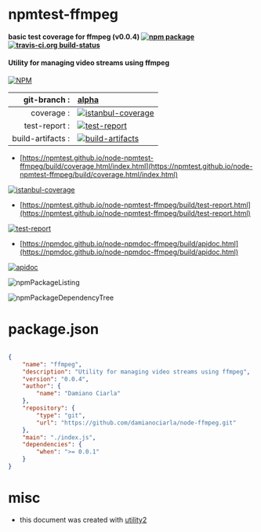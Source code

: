 # npmtest-ffmpeg

#### basic test coverage for  ffmpeg (v0.0.4)  [![npm package](https://img.shields.io/npm/v/npmtest-ffmpeg.svg?style=flat-square)](https://www.npmjs.org/package/npmtest-ffmpeg) [![travis-ci.org build-status](https://api.travis-ci.org/npmtest/node-npmtest-ffmpeg.svg)](https://travis-ci.org/npmtest/node-npmtest-ffmpeg)

#### Utility for managing video streams using ffmpeg

[![NPM](https://nodei.co/npm/ffmpeg.png?downloads=true&downloadRank=true&stars=true)](https://www.npmjs.com/package/ffmpeg)

| git-branch : | [alpha](https://github.com/npmtest/node-npmtest-ffmpeg/tree/alpha)|
|--:|:--|
| coverage : | [![istanbul-coverage](https://npmtest.github.io/node-npmtest-ffmpeg/build/coverage.badge.svg)](https://npmtest.github.io/node-npmtest-ffmpeg/build/coverage.html/index.html)|
| test-report : | [![test-report](https://npmtest.github.io/node-npmtest-ffmpeg/build/test-report.badge.svg)](https://npmtest.github.io/node-npmtest-ffmpeg/build/test-report.html)|
| build-artifacts : | [![build-artifacts](https://npmtest.github.io/node-npmtest-ffmpeg/glyphicons_144_folder_open.png)](https://github.com/npmtest/node-npmtest-ffmpeg/tree/gh-pages/build)|

- [https://npmtest.github.io/node-npmtest-ffmpeg/build/coverage.html/index.html](https://npmtest.github.io/node-npmtest-ffmpeg/build/coverage.html/index.html)

[![istanbul-coverage](https://npmtest.github.io/node-npmtest-ffmpeg/build/screenCapture.buildCi.browser.%252Ftmp%252Fbuild%252Fcoverage.lib.html.png)](https://npmtest.github.io/node-npmtest-ffmpeg/build/coverage.html/index.html)

- [https://npmtest.github.io/node-npmtest-ffmpeg/build/test-report.html](https://npmtest.github.io/node-npmtest-ffmpeg/build/test-report.html)

[![test-report](https://npmtest.github.io/node-npmtest-ffmpeg/build/screenCapture.buildCi.browser.%252Ftmp%252Fbuild%252Ftest-report.html.png)](https://npmtest.github.io/node-npmtest-ffmpeg/build/test-report.html)

- [https://npmdoc.github.io/node-npmdoc-ffmpeg/build/apidoc.html](https://npmdoc.github.io/node-npmdoc-ffmpeg/build/apidoc.html)

[![apidoc](https://npmdoc.github.io/node-npmdoc-ffmpeg/build/screenCapture.buildCi.browser.%252Ftmp%252Fbuild%252Fapidoc.html.png)](https://npmdoc.github.io/node-npmdoc-ffmpeg/build/apidoc.html)

![npmPackageListing](https://npmtest.github.io/node-npmtest-ffmpeg/build/screenCapture.npmPackageListing.svg)

![npmPackageDependencyTree](https://npmtest.github.io/node-npmtest-ffmpeg/build/screenCapture.npmPackageDependencyTree.svg)



# package.json

```json

{
    "name": "ffmpeg",
    "description": "Utility for managing video streams using ffmpeg",
    "version": "0.0.4",
    "author": {
        "name": "Damiano Ciarla"
    },
    "repository": {
        "type": "git",
        "url": "https://github.com/damianociarla/node-ffmpeg.git"
    },
    "main": "./index.js",
    "dependencies": {
        "when": ">= 0.0.1"
    }
}
```



# misc
- this document was created with [utility2](https://github.com/kaizhu256/node-utility2)
